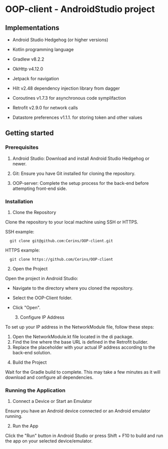 # OOP-client - AndroidStudio project

## Implementations

- Android Studio Hedgehog (or higher versions)

- Kotlin programming language

- Gradlew v8.2.2

- OkHttp v4.12.0

- Jetpack for navigation

- Hilt v2.48 dependency injection library from dagger

- Coroutines v1.7.3 for asynchronous code symplifaction

- Retrofit v2.9.0 for network calls

- Datastore preferences v1.1.1. for storing token and other values

## Getting started

### Prerequisites

1. Android Studio: Download and install Android Studio Hedgehog or newer.

2. Git: Ensure you have Git installed for cloning the repository.

3. OOP-server: Complete the setup process for the back-end before attempting front-end side.

### Installation

  1) Clone the Repository

Clone the repository to your local machine using SSH or HTTPS.

SSH example:

  ```shell
    git clone git@github.com:Cerins/OOP-client.git
  ```

HTTPS example:

  ```shell
    git clone https://github.com/Cerins/OOP-client
  ```

  2) Open the Project

Open the project in Android Studio:
  
- Navigate to the directory where you cloned the repository.
  
- Select the OOP-Client folder.
  
- Click "Open".

  3) Configure IP Address

To set up your IP address in the NetworkModule file, follow these steps:

1. Open the NetworkModule.kt file located in the di package.
2. Find the line where the base URL is defined in the Retrofit builder.
3. Replace the placeholder with your actual IP address according to the back-end solution.
 
  4) Build the Project

Wait for the Gradle build to complete. This may take a few minutes as it will download and configure all dependencies.

### Running the Application

1. Connect a Device or Start an Emulator

Ensure you have an Android device connected or an Android emulator running.

2. Run the App

Click the "Run" button in Android Studio or press Shift + F10 to build and run the app on your selected device/emulator.

